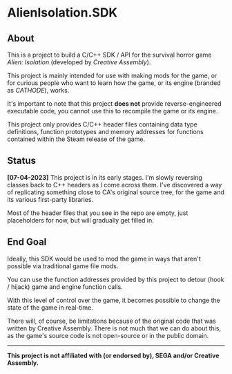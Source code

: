 # AlienIsolation.SDK
## About
This is a project to build a C/C++ SDK / API for the survival horror game _Alien: Isolation_ (developed by _Creative Assembly_).

This project is mainly intended for use with making mods for the game, or for curious people who want to learn how the game, or its engine (branded as _CATHODE_), works.

It's important to note that this project **does not** provide reverse-engineered executable code, you cannot use this to recompile the game or its engine.

This project only provides C/C++ header files containing data type definitions, function prototypes and memory addresses for functions contained within the Steam release of the game.

## Status
**[07-04-2023]** This project is in its early stages. I'm slowly reversing classes back to C++ headers as I come across them. I've discovered a way of replicating something close to CA's original source tree, for the game and its various first-party libraries.

Most of the header files that you see in the repo are empty, just placeholders for now, but will gradually get filled in.

## End Goal
Ideally, this SDK would be used to mod the game in ways that aren't possible via traditional game file mods.

You can use the function addresses provided by this project to detour (hook / hijack) game and engine function calls.

With this level of control over the game, it becomes possible to change the state of the game in real-time.

There will, of course, be limitations because of the original code that was written by Creative Assembly. There is not much that we can do about this, as the game's source code is not open-source or in the public domain.

---

**This project is not affiliated with (or endorsed by), SEGA and/or Creative Assembly.**

